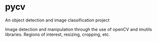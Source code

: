 # pycv
An object detection and image classification project

Image detection and manipulation through the use of openCV and imutils libraries. Regions of interest, resizing, cropping, etc.
